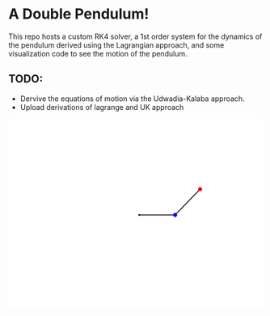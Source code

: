 # A Double Pendulum!

This repo hosts a custom RK4 solver, a 1st order system for the dynamics of the pendulum derived using the Lagrangian approach, and some visualization code to see the motion of the pendulum.  

## TODO: 
- Dervive the equations of motion via the Udwadia-Kalaba approach.
- Upload derivations of lagrange and UK approach

![](gifs/doublePendulum.gif)
